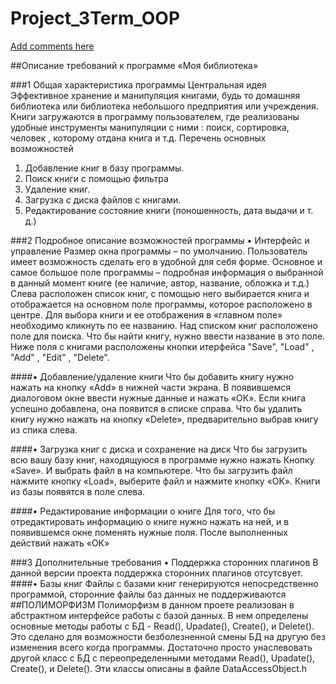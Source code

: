 Project_3Term_OOP
=================
 [Add comments here](https://github.com/neriel01/Project_3Term_OOP/issues/1)

##Описание требований к программе «Моя библиотека»

###1 Общая характеристика программы
Центральная идея
Эффективное хранение и манипуляция книгами, будь то домашняя библиотека или библиотека небольшого предприятия или учреждения. Книги загружаются в программу пользователем, где реализованы удобные инструменты манипуляции с ними : поиск, сортировка, человек , которому отдана книга и т.д. 
Перечень основных возможностей
1.	Добавление книг в базу программы.
2.	Поиск книги с помощью фильтра
3.	Удаление книг.
5.	Загрузка с диска файлов с книгами.
6.	Редактирование состояние книги (поношенность, дата выдачи и т. д.)

###2 Подробное описание возможностей программы
•	Интерфейс и управление
Размер окна программы – по умолчанию. Пользователь имеет возможность сделать его в удобной для себя форме. 
Основное и самое большое поле программы – подробная информация о выбранной в данный момент книге (ее наличие, автор, название, обложка и т.д.) Слева расположен список книг, с помощью него выбирается книга и отображается на основном поле программы, которое расположено в центре. Для выбора книги и ее отображения в «главном поле» необходимо кликнуть по ее названию. Над списком книг расположено поле для поиска. Что бы найти книгу, нужно ввести название в это поле. Ниже поля с книгами расположены кнопки итерфейса "Save", "Load" , "Add" , "Edit" , "Delete".  


####•	Добавление/удаление книги
Что бы добавить книгу нужно нажать на кнопку «Add» в нижней части экрана. В появившемся диалоговом окне ввести нужные данные и нажать «ОК». Если книга успешно добавлена, она появится в списке справа.
Что бы удалить книгу нужно нажать на кнопку «Delete», предварительно выбрав книгу из спика слева.

####•	Загрузка книг с диска и сохранение на диск
Что бы загрузить всю вашу базу книг, находящуюся в программе нужно нажать
Кнопку «Save». И выбрать файл в на компьютере. Что бы загрузить файл нажмите кнопку «Load», выберите файл и нажмите кнопку «ОК». Книги из базы появятся в поле слева. 

####•	Редактирование информации о книге
Для того, что бы отредактировать информацию о книге нужно нажать на ней, и в появившемся окне поменять нужные поля.  После выполненных действий нажать «ОК»


###3 Дополнительные требования
•	Поддержка сторонних плагинов
В данной версии проекта поддержка сторонних плагинов отсутсвует.
####•	Базы книг
Файлы с базами книг генерируются непосредственно программой, сторонние файлы баз данных не поддерживаются 
##ПОЛИМОРФИЗМ
Полиморфизм в данном проете реализован в абстрактном интерфейсе работы с базой данных. В нем определены основные методы работы с БД  - Read(), Upadate(), Create(), и Delete(). Это сделано для возможности безболезненной смены БД на другую без изменения всего когда программы. Достаточно просто унаслевовать другой класс с БД с переопределенными методами  Read(), Upadate(), Create(), и Delete(). 
Эти классы описаны в файле DataAccessObject.h

